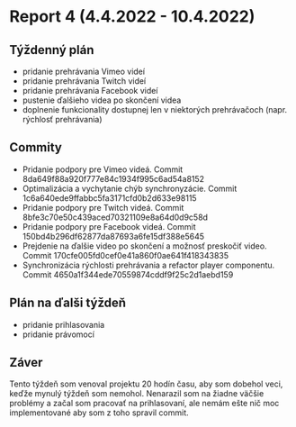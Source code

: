 # Report 4 (4.4.2022 - 10.4.2022)
## Týždenný plán

 - pridanie prehrávania Vimeo videí
 - pridanie prehrávania Twitch videí
 - pridanie prehrávania Facebook videí
 - pustenie ďalšieho videa po skončení videa
 - doplnenie funkcionality dostupnej len v niektorých prehrávačoch (napr. rýchlosť prehrávania)
 
## Commity
 - Pridanie podpory pre Vimeo videá. Commit 8da649f88a920f777e84c1934f995c6ad54a8152
 - Optimalizácia a vychytanie chýb synchronyzácie. Commit 1c6a640ede9ffabbc5fa3171cfd0b2d633e98115
 - Pridanie podpory pre Twitch videá. Commit 8bfe3c70e50c439aced70321109e8a64d0d9c58d
 - Pridanie podpory pre Facebook videá. Commit 150bd4b296df62877da87693a6fe15df388e5645
 - Prejdenie na ďalšie video po skončení a možnosť preskočiť video. Commit 170cfe005fd0cef0e41a860f0ae641f418343835
 - Synchronizácia rýchlosti prehrávania a refactor player componentu. Commit 4650a1f344ede70559874cddf9f25c2d1aebd159

## Plán na ďalši týždeň
 - pridanie prihlasovania
 - pridanie právomocí

## Záver
Tento týždeň som venoval projektu 20 hodín času, aby som dobehol veci, keďže mynulý týždeň som nemohol. Nenarazil som na žiadne väčšie problémy a začal som pracovať na prihlasovaní, ale nemám ešte nič moc implementované aby som z toho spravil commit.